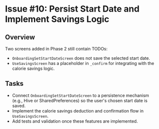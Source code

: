 # Issue #10: Persist Start Date and Implement Savings Logic

## Overview
Two screens added in Phase 2 still contain TODOs:
- `OnboardingSetStartDateScreen` does not save the selected start date.
- `UseSavingsScreen` has a placeholder in `_confirm` for integrating with
the calorie savings logic.

## Tasks
- Connect `OnboardingSetStartDateScreen` to a persistence mechanism
  (e.g., Hive or SharedPreferences) so the user's chosen start date is saved.
- Implement the calorie savings deduction and confirmation flow in
  `UseSavingsScreen`.
- Add tests and validation once these features are implemented.
